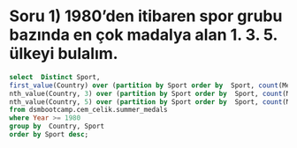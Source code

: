 # Soru 1) 1980’den itibaren spor grubu bazında en çok madalya alan 1. 3. 5. ülkeyi bulalım.
```SQL
select  Distinct Sport,
first_value(Country) over (partition by Sport order by  Sport, count(Medal) desc) as First_most_medals,
nth_value(Country, 3) over (partition by Sport order by  Sport, count(Medal) desc rows between unbounded preceding and 2 following) as Third_most_medals,
nth_value(Country, 5) over (partition by Sport order by  Sport, count(Medal) desc rows between unbounded preceding and 4 following) as Fifth_most_medals,
from dsmbootcamp.cem_celik.summer_medals
where Year >= 1980
group by  Country, Sport
order by Sport desc;
```
